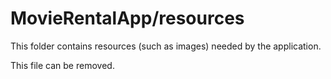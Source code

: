 # MovieRentalApp/resources

This folder contains resources (such as images) needed by the application. 

This file can be removed.
